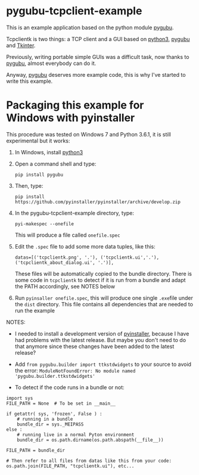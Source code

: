 # pygubu-tcpclient-example

This is an example application based on the python module [pygubu](https://github.com/alejandroautalan/pygubu).

Tcpclientk is two things: a TCP client and a GUI based on [python3](https://www.python.org/), [pygubu](https://github.com/alejandroautalan/pygubu) and [Tkinter](https://wiki.python.org/moin/TkInter).

Previously, writing portable simple GUIs was a difficult task, now thanks
to [pygubu](https://github.com/alejandroautalan/pygubu), almost everybody can do it.

Anyway, [pygubu](https://github.com/alejandroautalan/pygubu) deserves more example code, this is why I've started to
write this example.

# Packaging this example for Windows with pyinstaller

This procedure was tested on Windows 7 and Python 3.6.1, it is still experimental but it works:

  1. In Windows, install [python3](https://www.python.org/)

  2. Open a command shell and type:

     `pip install pygubu`

  3. Then, type:

     `pip install https://github.com/pyinstaller/pyinstaller/archive/develop.zip`

  4. In the pygubu-tcpclient-example directory, type:

     `pyi-makespec --onefile`

     This will produce a file called `onefile.spec`

  5. Edit the `.spec` file to add some more data tuples, like this:

     `datas=[('tcpclientk.png', '.'), ('tcpclientk.ui','.'), ('tcpclientk_about_dialog.ui', '.')],`

     These files will be automatically copied to the bundle directory. There is some code
     in `tcpclientk` to detect if it is run from a bundle and adapt the PATH accordingly, see NOTES below

  6. Run `pyinsaller onefile.spec`, this will produce one single `.exe`file under the `dist`
     directory. This file contains all dependencies that are needed to run the example

NOTES:

  * I needed to install a development version of [pyinstaller](https://github.com/pyinstaller/pyinstaller), because I have
had problems with the latest release. But maybe you don't need to do that anymore since these
changes have been added to the latest release?

  * Add `from pygubu.builder import ttkstdwidgets` to your source
to avoid the error: `ModuleNotFoundError: No module named 'pygubu.builder.ttkstdwidgets'`

  * To detect if the code runs in a bundle or not:

```
import sys
FILE_PATH = None  # To be set in __main__

if getattr( sys, 'frozen', False ) :
    # running in a bundle
    bundle_dir = sys._MEIPASS
else :
    # running live in a normal Pyton environment
    bundle_dir = os.path.dirname(os.path.abspath(__file__))

FILE_PATH = bundle_dir

# Then refer to all files from datas like this from your code:
os.path.join(FILE_PATH, "tcpclientk.ui"), etc...
```
